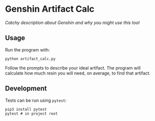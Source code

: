 # Genshin Artifact Calc

_Catchy description about Genshin and why you might use this tool_

## Usage

Run the program with:
```
python artifact_calc.py
```
Follow the prompts to describe your ideal artifact. The program will calculate
how much resin you will need, on average, to find that artifact.

## Development

Tests can be run using `pytest`:
```
pip3 install pytest
pytest # in project root
```
